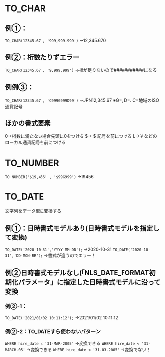 # TO_CHAR
## 例①：
`TO_CHAR(12345.67 , '999,999.999')` 
→12,345.670
## 例②：桁数たりずエラー
`TO_CHAR(12345.67 , '9,999.999')` 
→桁が足りないので###########になる
## 例例③：
`TO_CHAR(12345.67 , 'C999G999D99')` 
→JPN12,345.67 
※G=, D=. C=地域のISO通貨記号
## ほかの書式要素
0→桁数に満たない場合先頭に0をつける 
$→ $ 記号を前につける 
L→￥などのローカル通貨記号を前につける
# TO_NUMBER
`TO_NUMBER('$19,456' , '$99G999')` 
→19456
# TO_DATE
文字列をデータ型に変換する
## 例①：日時書式モデルあり(日時書式モデルを指定して変換)
`TO_DATE('2020-10-31','YYYY-MM-DD');`
→2020-10-31
`TO_DATE('2020-10-31','DD-MON-RR');`
→書式が違うのでエラー！
## 例②日時書式モデルなし(「NLS_DATE_FORMAT初期化パラメータ」に指定した日時書式モデルに沿って変換
### 例②-1：
`TO_DATE('2021/01/02 10:11:12');`
→2021/01/02 10:11:12
### 例②-2：TO_DATEすら使わないパターン
`WHERE hire_date < '31-MAR-2005'`
→変換できる
`WHERE hire_date < '31-MARCH-05'`
→変換できる
`WHERE hire_date < '31-03-2005'`
→変換でない！